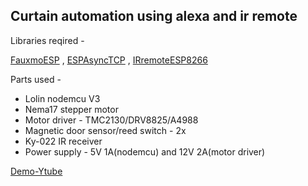Curtain automation using alexa and ir remote
------

Libraries reqired -

[FauxmoESP](https://bitbucket.org/xoseperez/fauxmoesp/src/master/) , [ESPAsyncTCP](https://github.com/me-no-dev/ESPAsyncTCP) , [IRremoteESP8266](https://github.com/crankyoldgit/IRremoteESP8266)

Parts used -

* Lolin nodemcu V3
* Nema17 stepper motor
* Motor driver - TMC2130/DRV8825/A4988
* Magnetic door sensor/reed switch - 2x
* Ky-022 IR receiver
* Power supply - 5V 1A(nodemcu) and 12V 2A(motor driver)

[Demo-Ytube](https://www.youtube.com/watch?v=gUJ8PcOY5gA)

